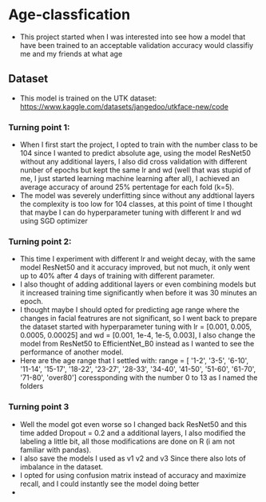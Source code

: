 # Age-classfication
 - This project started when I was interested into see how a model that have been trained to an acceptable validation accuracy would classifiy me and my friends at what age
## Dataset
 - This model is trained on the UTK dataset: https://www.kaggle.com/datasets/jangedoo/utkface-new/code
### Turning point 1:
 - When I first start the project, I opted to train with the number class to be 104 since I wanted to predict absolute age, using the model ResNet50 without any additional layers,
I also did cross validation with different nunber of epochs but kept the same lr and wd (well that was stupid of me, I just started learning machine learning after all), I achieved an average accuracy of around 25% pertentage for each fold (k=5).
 - The model was severely underfitting since without any addtional layers the complexity is too low for 104 classes, at this point of time I thought that maybe I can do hyperparameter tuning with different lr and wd using SGD optimizer
### Turning point 2:
 - This time I experiment with different lr and weight decay, with the same model ResNet50 and it accuracy improved, but not much, it only went up to 40% after 4 days of training with different parameter.
 - I also thought of adding additional layers or even combining models but it increased training time significantly when before it was 30 minutes an epoch.
 - I thought maybe I should opted for predicting age range where the changes in facial featrures are not significant, so I went back to prepare the dataset started with hyperparameter tuning with lr = [0.001, 0.005, 0.0005, 0.00025] and wd = [0.001, 1e-4, 1e-5, 0.003], I also change the model from ResNet50 to EfficientNet_B0 instead as I wanted to see the performance of another model. 
 - Here are the age range that I settled with:
range = [
 '1-2',
 '3-5',
 '6-10',
 '11-14',
 '15-17',
 '18-22',
 '23-27',
 '28-33',
 '34-40',
 '41-50',
 '51-60',
 '61-70',
 '71-80',
 'over80'] coressponding with the number 0 to 13 as I named the folders

### Turning point 3
 - Well the model got even worse so I changed back ResNet50 and this time added Dropout = 0.2 and a additional layers, I also modified the labeling a little bit, all those modifications are done on R (i am not familiar with pandas).
 - I also save the models I used as v1 v2 and v3
Since there also lots of imbalance in the dataset.
  - I opted for using confusion matrix instead of accuracy and maximize recall, and I could instantly see the model doing better
  - 
